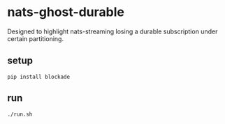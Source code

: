 # nats-ghost-durable

Designed to highlight nats-streaming losing a durable subscription under certain partitioning.

## setup

`pip install blockade`

## run

`./run.sh`
